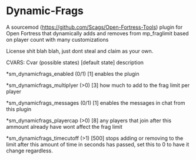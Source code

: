 # Dynamic-Frags
A sourcemod (https://github.com/Scags/Open-Fortress-Tools) plugin for Open Fortress that dynamically adds and removes from mp_fraglimit based on player count with many customizations 

License shit blah blah, just dont steal and claim as your own.


CVARS:
Cvar (possible states) [default state] description

*sm_dynamicfrags_enabled (0/1) [1] enables the plugin

*sm_dynamicfrags_multiplyer (>0) [3] how much to add to the frag limit per player

*sm_dynamicfrags_messages (0/1) [1] enables the messages in chat from this plugin

*sm_dynamicfrags_playercap (>0) [8] any players that join after this ammount already have wont affect the frag limit

*sm_dynamicfrags_timecutoff (>1) [500] stops adding or removing to the limit after this amount of time in seconds has passed, set this to 0 to have it change regardless.
